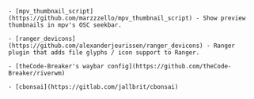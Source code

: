     - [mpv_thumbnail_script](https://github.com/marzzzello/mpv_thumbnail_script) - Show preview thumbnails in mpv's OSC seekbar.

    - [ranger_devicons](https://github.com/alexanderjeurissen/ranger_devicons) - Ranger plugin that adds file glyphs / icon support to Ranger.

    - [theCode-Breaker's waybar config](https://github.com/theCode-Breaker/riverwm)

    - [cbonsai](https://gitlab.com/jallbrit/cbonsai)
